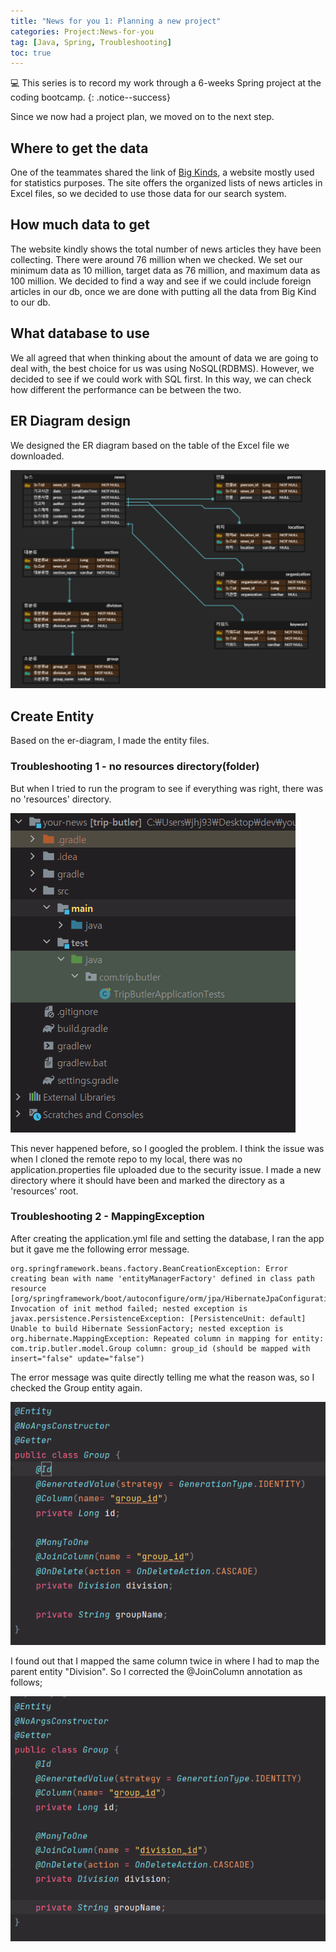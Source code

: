 ```yaml
---
title: "News for you 1: Planning a new project"
categories: Project:News-for-you
tag: [Java, Spring, Troubleshooting]
toc: true
---
```


💻 This series is to record my work through a 6-weeks Spring project at the coding bootcamp.
{: .notice--success}


Since we now had a project plan, we moved on to the next step.


## Where to get the data
One of the teammates shared the link of [Big Kinds](https://www.bigkinds.or.kr/), a website mostly used for statistics purposes.
The site offers the organized lists of news articles in Excel files, so we decided to use those data for our search system.

## How much data to get
The website kindly shows the total number of news articles they have been collecting.
There were around 76 million when we checked.
We set our minimum data as 10 million, target data as 76 million, and maximum data as 100 million.
We decided to find a way and see if we could include foreign articles in our db, once we are done with putting all the data from Big Kind to our db.

## What database to use
We all agreed that when thinking about the amount of data we are going to deal with, the best choice for us was using NoSQL(RDBMS).
However, we decided to see if we could work with SQL first. In this way, we can check how different the performance can be between the two.

## ER Diagram design
We designed the ER diagram based on the table of the Excel file we downloaded.

![img.png](assets/images/2022-08-29-yournews-erdiagram.png)

## Create Entity
Based on the er-diagram, I made the entity files.


### Troubleshooting 1 - no resources directory(folder)
But when I tried to run the program to see if everything was right, there was no 'resources' directory.

![img.png](assets/images/2022-08-29-yournews-files.png)

This never happened before, so I googled the problem.
I think the issue was when I cloned the remote repo to my local, there was no application.properties file uploaded due to the security issue.
I made a new directory where it should have been and marked the directory as a 'resources' root.


### Troubleshooting 2 - MappingException

After creating the application.yml file and setting the database, I ran the app but it gave me the following error message.
```
org.springframework.beans.factory.BeanCreationException: Error creating bean with name 'entityManagerFactory' defined in class path resource [org/springframework/boot/autoconfigure/orm/jpa/HibernateJpaConfiguration.class]: Invocation of init method failed; nested exception is javax.persistence.PersistenceException: [PersistenceUnit: default] Unable to build Hibernate SessionFactory; nested exception is org.hibernate.MappingException: Repeated column in mapping for entity: com.trip.butler.model.Group column: group_id (should be mapped with insert="false" update="false")
```
The error message was quite directly telling me what the reason was, so I checked the Group entity again.

![img.png](assets/images/2022-08-29-yournews-entity.png)

I found out that I mapped the same column twice in where I had to map the parent entity "Division".
So I corrected the @JoinColumn annotation as follows;

![img_1.png](assets/images/2022-08-29-yournews-entity-edit.png)